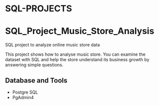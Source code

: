 # SQL-PROJECTS
# SQL_Project_Music_Store_Analysis
SQL project to analyze online music store data

This project shows how to analyse music store. You can examine the dataset with SQL and help the store understand its business growth by answering simple questions.


## Database and Tools
* Postgre SQL
* PgAdmin4

  
